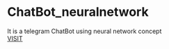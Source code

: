 # ChatBot_neuralnetwork
It is a telegram ChatBot using neural network concept</br>
<a href="https://t.me/RNXG_bot">VISIT</a>
